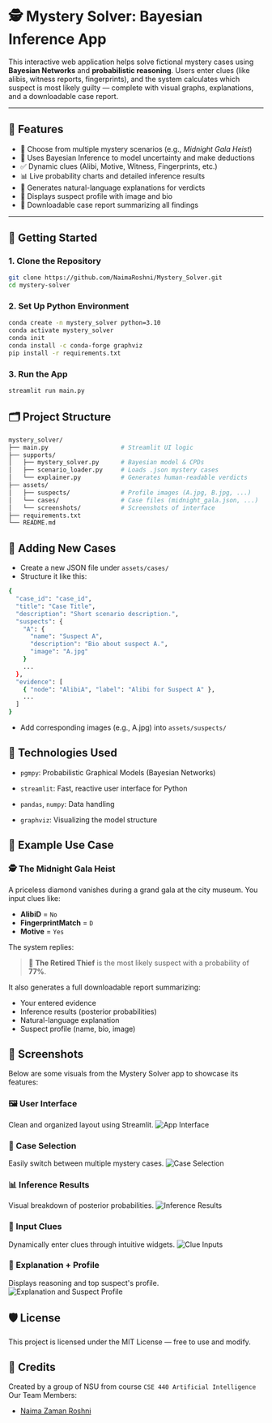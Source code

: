 # 🕵️ Mystery Solver: Bayesian Inference App

This interactive web application helps solve fictional mystery cases using **Bayesian Networks** and **probabilistic reasoning**. Users enter clues (like alibis, witness reports, fingerprints), and the system calculates which suspect is most likely guilty — complete with visual graphs, explanations, and a downloadable case report.

---

## 📌 Features

- 🔎 Choose from multiple mystery scenarios (e.g., *Midnight Gala Heist*)
- 🧠 Uses Bayesian Inference to model uncertainty and make deductions
- ✅ Dynamic clues (Alibi, Motive, Witness, Fingerprints, etc.)
- 📊 Live probability charts and detailed inference results
- 🧾 Generates natural-language explanations for verdicts
- 👤 Displays suspect profile with image and bio
- 📄 Downloadable case report summarizing all findings

---

## 🚀 Getting Started

### 1. Clone the Repository
```bash
git clone https://github.com/NaimaRoshni/Mystery_Solver.git
cd mystery-solver
```

### 2. Set Up Python Environment
```bash
conda create -n mystery_solver python=3.10
conda activate mystery_solver
conda init
conda install -c conda-forge graphviz
pip install -r requirements.txt
```

### 3. Run the App
```bash
streamlit run main.py
```

## 🗂️ Project Structure
```bash
mystery_solver/
├── main.py                    # Streamlit UI logic
├── supports/
│   ├── mystery_solver.py      # Bayesian model & CPDs
│   ├── scenario_loader.py     # Loads .json mystery cases
│   └── explainer.py           # Generates human-readable verdicts
├── assets/
│   ├── suspects/              # Profile images (A.jpg, B.jpg, ...)
│   └── cases/                 # Case files (midnight_gala.json, ...)
│   └── screenshots/           # Screenshots of interface
├── requirements.txt
└── README.md
```

## 📂 Adding New Cases
- Create a new JSON file under `assets/cases/`
- Structure it like this:
```bash
{
  "case_id": "case_id",
  "title": "Case Title",
  "description": "Short scenario description.",
  "suspects": {
    "A": {
      "name": "Suspect A",
      "description": "Bio about suspect A.",
      "image": "A.jpg"
    }
    ...
  },
  "evidence": [
    { "node": "AlibiA", "label": "Alibi for Suspect A" },
    ...
  ]
}
```
- Add corresponding images (e.g., A.jpg) into `assets/suspects/`


## 📖 Technologies Used
- `pgmpy`: Probabilistic Graphical Models (Bayesian Networks)

- `streamlit`: Fast, reactive user interface for Python

- `pandas`, `numpy`: Data handling

- `graphviz`: Visualizing the model structure

## 📄 Example Use Case

### 🕵️ The Midnight Gala Heist

A priceless diamond vanishes during a grand gala at the city museum. You input clues like:

- **AlibiD** = `No`
- **FingerprintMatch** = `D`
- **Motive** = `Yes`

The system replies:

> 🧠 **The Retired Thief** is the most likely suspect with a probability of **77%**.

It also generates a full downloadable report summarizing:
- Your entered evidence
- Inference results (posterior probabilities)
- Natural-language explanation
- Suspect profile (name, bio, image)

## 📸 Screenshots

Below are some visuals from the Mystery Solver app to showcase its features:

### 🖼️ User Interface
Clean and organized layout using Streamlit.
![App Interface](assets/screenshots/interface.png)

### 🧩 Case Selection
Easily switch between multiple mystery cases.
![Case Selection](assets/screenshots/cases.png)

### 📊 Inference Results
Visual breakdown of posterior probabilities.
![Inference Results](assets/screenshots/inference_results.png)

### 🧾 Input Clues
Dynamically enter clues through intuitive widgets.
![Clue Inputs](assets/screenshots/input_clues.png)

### 🧠 Explanation + Profile
Displays reasoning and top suspect's profile.
![Explanation and Suspect Profile](assets/screenshots/explanation.png)

## 🛡️ License
This project is licensed under the MIT License — free to use and modify.

## 🙌 Credits
Created by a group of NSU from course `CSE 440 Artificial Intelligence`
Our Team Members:
- [Naima Zaman Roshni](https://github.com/NaimaRoshni)


